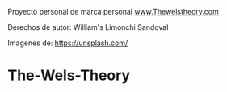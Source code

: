 Proyecto personal de marca personal
www.Thewelstheory.com


Derechos de autor: William's Limonchi Sandoval

Imagenes de: https://unsplash.com/ 

# The-Wels-Theory
